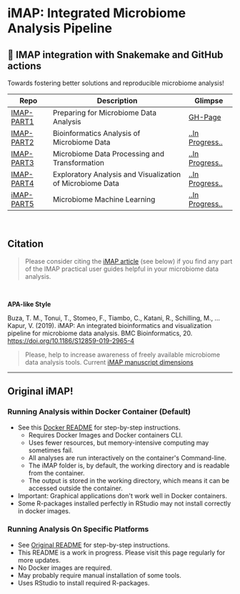 # iMAP: Integrated Microbiome Analysis Pipeline

## :tada: IMAP integration with Snakemake and GitHub actions
Towards fostering better solutions and reproducible microbiome analysis!

| Repo | Description | Glimpse |
|-------------------------|---------------------------------------------------|-----------------|
| [IMAP-PART1](https://github.com/tmbuza/imap-requirements/) | Preparing for Microbiome Data Analysis | [GH-Page](https://tmbuza.github.io/imap-requirements/) |
| [IMAP-PART2](https://github.com/tmbuza/imap-bioinformatics/) | Bioinformatics Analysis of Microbiome Data | [..In Progress..](https://tmbuza.github.io/imap-bioinformatics/) |
| [IMAP-PART3](https://github.com/tmbuza/imap-data-transformation/) | Microbiome Data Processing and Transformation | [..In Progress..](https://tmbuza.github.io/imap-data-transformation/) |
| [IMAP-PART4](https://github.com/tmbuza/exploratory-analysis/) | Exploratory Analysis and Visualization of Microbiome Data | [..In Progress..](https://tmbuza.github.io/imap-exploratory-analysis/) |
| [iMAP-PART5](https://github.com/tmbuza/imap-machine-learning/) | Microbiome Machine Learning | [..In Progress..](https://tmbuza.github.io/imap-machine-learning/) |

<br>

## Citation
> Please consider citing the [iMAP article](https://rdcu.be/b5iVj) (see below) if you find any part of the IMAP practical user guides helpful in your microbiome data analysis.

<br>

**APA-like Style**

Buza, T. M., Tonui, T., Stomeo, F., Tiambo, C., Katani, R., Schilling, M., … Kapur, V. (2019). iMAP: An integrated bioinformatics and visualization pipeline for microbiome data analysis. BMC Bioinformatics, 20. https://doi.org/10.1186/S12859-019-2965-4

> Please, help to increase awareness of freely available microbiome data analysis tools.
Current [iMAP manuscript dimensions](https://badge.dimensions.ai/details/id/pub.1117740326)


<hr>


## Original iMAP!

### Running Analysis within Docker Container (Default)
* See this [Docker README](https://github.com/tmbuza/iMAP/blob/master/README0.md) for step-by-step instructions.
	* Requires Docker Images and Docker containers CLI.
	* Uses fewer resources, but memory-intensive computing may sometimes fail.
	* All analyses are run interactively on the container's Command-line.
	* The iMAP folder is, by default, the working directory and is readable from the container.
	* The output is stored in the working directory, which means it can be accessed outside the container.
* Important: Graphical applications don't work well in Docker containers. 
* Some R-packages installed perfectly in RStudio may not install correctly in docker images.


### Running Analysis On Specific Platforms
* See [Original README](https://github.com/tmbuza/iMAP/blob/master/_README.md) for step-by-step instructions.
* This README is a work in progress. Please visit this page regularly for more updates.
* No Docker images are required.
* May probably require manual installation of some tools.
* Uses RStudio to install required R-packages.

